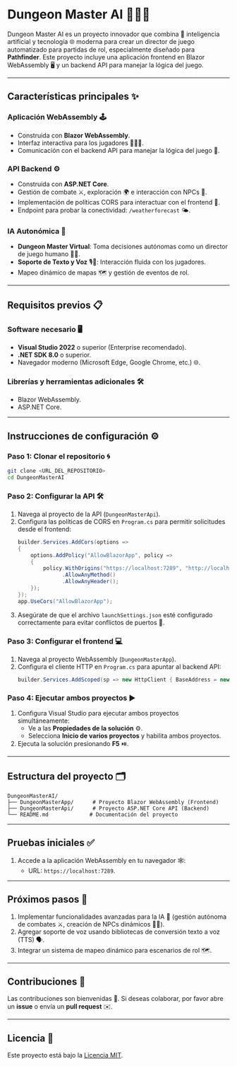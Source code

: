 # Dungeon Master AI 🧙‍♂️🎲

Dungeon Master AI es un proyecto innovador que combina 🤖 inteligencia artificial y tecnología 🌐 moderna para crear un director de juego automatizado para partidas de rol, especialmente diseñado para **Pathfinder**. Este proyecto incluye una aplicación frontend en Blazor WebAssembly 🖥️ y un backend API para manejar la lógica del juego.

---

## Características principales ✨

### Aplicación WebAssembly 🕹️
- Construida con **Blazor WebAssembly**.
- Interfaz interactiva para los jugadores 🧑‍🤝‍🧑.
- Comunicación con el backend API para manejar la lógica del juego 🔗.

### API Backend ⚙️
- Construida con **ASP.NET Core**.
- Gestión de combate ⚔️, exploración 🌍 e interacción con NPCs 🤝.
- Implementación de políticas CORS para interactuar con el frontend 🔐.
- Endpoint para probar la conectividad: `/weatherforecast` 🌤️.

### IA Autonómica 🧠
- **Dungeon Master Virtual**: Toma decisiones autónomas como un director de juego humano 🧙‍♀️.
- **Soporte de Texto y Voz** 🎙️💬: Interacción fluida con los jugadores.
- Mapeo dinámico de mapas 🗺️ y gestión de eventos de rol.

---

## Requisitos previos 📋

### Software necesario 🖥️
- **Visual Studio 2022** o superior (Enterprise recomendado).
- **.NET SDK 8.0** o superior.
- Navegador moderno (Microsoft Edge, Google Chrome, etc.) 🌐.

### Librerías y herramientas adicionales 🛠️
- Blazor WebAssembly.
- ASP.NET Core.

---

## Instrucciones de configuración ⚙️

### Paso 1: Clonar el repositorio 🌀
```bash
git clone <URL_DEL_REPOSITORIO>
cd DungeonMasterAI
```

### Paso 2: Configurar la API 🛠️
1. Navega al proyecto de la API (`DungeonMasterApi`).
2. Configura las políticas de CORS en `Program.cs` para permitir solicitudes desde el frontend:
   ```csharp
   builder.Services.AddCors(options =>
   {
       options.AddPolicy("AllowBlazorApp", policy =>
       {
           policy.WithOrigins("https://localhost:7289", "http://localhost:5131")
                 .AllowAnyMethod()
                 .AllowAnyHeader();
       });
   });
   app.UseCors("AllowBlazorApp");
   ```
3. Asegúrate de que el archivo `launchSettings.json` esté configurado correctamente para evitar conflictos de puertos 🚪.

### Paso 3: Configurar el frontend 💻
1. Navega al proyecto WebAssembly (`DungeonMasterApp`).
2. Configura el cliente HTTP en `Program.cs` para apuntar al backend API:
   ```csharp
   builder.Services.AddScoped(sp => new HttpClient { BaseAddress = new Uri("https://localhost:7109") });
   ```

### Paso 4: Ejecutar ambos proyectos ▶️
1. Configura Visual Studio para ejecutar ambos proyectos simultáneamente:
   - Ve a las **Propiedades de la solución** ⚙️.
   - Selecciona **Inicio de varios proyectos** y habilita ambos proyectos.
2. Ejecuta la solución presionando **F5** ⏯️.

---

## Estructura del proyecto 🗂️

```
DungeonMasterAI/
├── DungeonMasterApp/      # Proyecto Blazor WebAssembly (Frontend)
├── DungeonMasterApi/      # Proyecto ASP.NET Core API (Backend)
└── README.md             # Documentación del proyecto
```

---

## Pruebas iniciales ✅

1. Accede a la aplicación WebAssembly en tu navegador 🕸️:
   - URL: `https://localhost:7289`.

---

## Próximos pasos 🚀

1. Implementar funcionalidades avanzadas para la IA 🧩 (gestión autónoma de combates ⚔️, creación de NPCs dinámicos 🧑‍🎨).
2. Agregar soporte de voz usando bibliotecas de conversión texto a voz (TTS) 🗣️.
3. Integrar un sistema de mapeo dinámico para escenarios de rol 🗺️.

---

## Contribuciones 🤝
Las contribuciones son bienvenidas 🙌. Si deseas colaborar, por favor abre un **issue** o envía un **pull request** ✉️.

---

## Licencia 📜
Este proyecto está bajo la [Licencia MIT](LICENSE).

